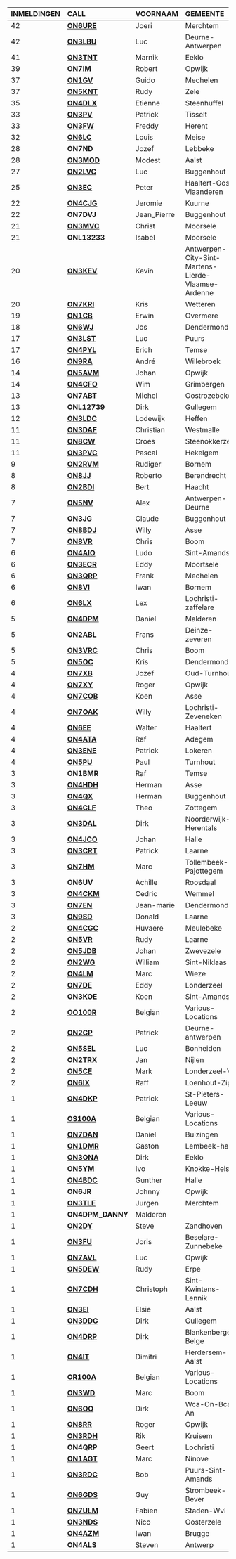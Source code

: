|INMELDINGEN|CALL|VOORNAAM|GEMEENTE|LID|
|:---|:---|:---|:---|:---|
|42|**<a href="https://www.qrz.com/db/on6ure">ON6URE</a>** | Joeri | Merchtem | X |
|42|**<a href="https://www.qrz.com/db/on3lbu">ON3LBU</a>** | Luc | Deurne-Antwerpen |  |
|41|**<a href="https://www.qrz.com/db/on3tnt">ON3TNT</a>** | Marnik | Eeklo |  |
|39|**<a href="https://www.qrz.com/db/on7im">ON7IM</a>** | Robert | Opwijk | X |
|37|**<a href="https://www.qrz.com/db/on1gv">ON1GV</a>** | Guido | Mechelen |  |
|37|**<a href="https://www.qrz.com/db/on5knt">ON5KNT</a>** | Rudy | Zele |  |
|35|**<a href="https://www.qrz.com/db/on4dlx">ON4DLX</a>** | Etienne | Steenhuffel | X |
|33|**<a href="https://www.qrz.com/db/on3pv">ON3PV</a>** | Patrick | Tisselt |  |
|33|**<a href="https://www.qrz.com/db/on3fw">ON3FW</a>** | Freddy | Herent |  |
|32|**<a href="https://www.qrz.com/db/on6lc">ON6LC</a>** | Louis | Meise |  |
| 28 |**ON7ND**|Jozef|Lebbeke|X|
|28|**<a href="https://www.qrz.com/db/on3mod">ON3MOD</a>** | Modest | Aalst | X |
|27|**<a href="https://www.qrz.com/db/on2lvc">ON2LVC</a>** | Luc | Buggenhout |  |
|25|**<a href="https://www.qrz.com/db/on3ec">ON3EC</a>** | Peter | Haaltert-Oost-Vlaanderen |  |
|22|**<a href="https://www.qrz.com/db/on4cjg">ON4CJG</a>** | Jeromie | Kuurne |  |
| 22 |**ON7DVJ**|Jean_Pierre|Buggenhout||
|21|**<a href="https://www.qrz.com/db/on3mvc">ON3MVC</a>** | Christ | Moorsele |  |
| 21 |**ONL13233**|Isabel|Moorsele||
|20|**<a href="https://www.qrz.com/db/on3kev">ON3KEV</a>** | Kevin | Antwerpen-City-Sint-Martens-Lierde-Vlaamse-Ardenne |  |
|20|**<a href="https://www.qrz.com/db/on7kri">ON7KRI</a>** | Kris | Wetteren |  |
|19|**<a href="https://www.qrz.com/db/on1cb">ON1CB</a>** | Erwin | Overmere |  |
|18|**<a href="https://www.qrz.com/db/on6wj">ON6WJ</a>** | Jos | Dendermonde | X |
|17|**<a href="https://www.qrz.com/db/on3lst">ON3LST</a>** | Luc | Puurs |  |
|17|**<a href="https://www.qrz.com/db/on4pyl">ON4PYL</a>** | Erich | Temse |  |
|16|**<a href="https://www.qrz.com/db/on9ra">ON9RA</a>** | André | Willebroek |  |
|14|**<a href="https://www.qrz.com/db/on5avm">ON5AVM</a>** | Johan | Opwijk | X |
|14|**<a href="https://www.qrz.com/db/on4cfo">ON4CFO</a>** | Wim | Grimbergen |  |
|13|**<a href="https://www.qrz.com/db/on7abt">ON7ABT</a>** | Michel | Oostrozebeke |  |
| 13 |**ONL12739**|Dirk|Gullegem||
|12|**<a href="https://www.qrz.com/db/on3ldc">ON3LDC</a>** | Lodewijk | Heffen |  |
|11|**<a href="https://www.qrz.com/db/on3daf">ON3DAF</a>** | Christian | Westmalle |  |
|11|**<a href="https://www.qrz.com/db/on8cw">ON8CW</a>** | Croes | Steenokkerzeel |  |
|11|**<a href="https://www.qrz.com/db/on3pvc">ON3PVC</a>** | Pascal | Hekelgem | X |
|9|**<a href="https://www.qrz.com/db/on2rvm">ON2RVM</a>** | Rudiger | Bornem | X |
|8|**<a href="https://www.qrz.com/db/on8jj">ON8JJ</a>** | Roberto | Berendrecht |  |
|8|**<a href="https://www.qrz.com/db/on2bdi">ON2BDI</a>** | Bert | Haacht |  |
|7|**<a href="https://www.qrz.com/db/on5nv">ON5NV</a>** | Alex | Antwerpen-Deurne |  |
|7|**<a href="https://www.qrz.com/db/on3jg">ON3JG</a>** | Claude | Buggenhout |  |
|7|**<a href="https://www.qrz.com/db/on8bdj">ON8BDJ</a>** | Willy | Asse |  |
|7|**<a href="https://www.qrz.com/db/on8vr">ON8VR</a>** | Chris | Boom |  |
|6|**<a href="https://www.qrz.com/db/on4aio">ON4AIO</a>** | Ludo | Sint-Amands | X |
|6|**<a href="https://www.qrz.com/db/on3ecr">ON3ECR</a>** | Eddy | Moortsele |  |
|6|**<a href="https://www.qrz.com/db/on3qrp">ON3QRP</a>** | Frank | Mechelen |  |
|6|**<a href="https://www.qrz.com/db/on8vi">ON8VI</a>** | Iwan | Bornem |  |
|6|**<a href="https://www.qrz.com/db/on6lx">ON6LX</a>** | Lex | Lochristi-zaffelare |  |
|5|**<a href="https://www.qrz.com/db/on4dpm">ON4DPM</a>** | Daniel | Malderen | X |
|5|**<a href="https://www.qrz.com/db/on2abl">ON2ABL</a>** | Frans | Deinze-zeveren |  |
|5|**<a href="https://www.qrz.com/db/on3vrc">ON3VRC</a>** | Chris | Boom |  |
|5|**<a href="https://www.qrz.com/db/on5oc">ON5OC</a>** | Kris | Dendermonde |  |
|4|**<a href="https://www.qrz.com/db/on7xb">ON7XB</a>** | Jozef | Oud-Turnhout |  |
|4|**<a href="https://www.qrz.com/db/on7xy">ON7XY</a>** | Roger | Opwijk | X |
|4|**<a href="https://www.qrz.com/db/on7cob">ON7COB</a>** | Koen | Asse | X |
|4|**<a href="https://www.qrz.com/db/on7oak">ON7OAK</a>** | Willy | Lochristi-Zeveneken |  |
|4|**<a href="https://www.qrz.com/db/on6ee">ON6EE</a>** | Walter | Haaltert |  |
|4|**<a href="https://www.qrz.com/db/on4ata">ON4ATA</a>** | Raf | Adegem |  |
|4|**<a href="https://www.qrz.com/db/on3ene">ON3ENE</a>** | Patrick | Lokeren |  |
|4|**<a href="https://www.qrz.com/db/on5pu">ON5PU</a>** | Paul | Turnhout |  |
| 3 |**ON1BMR**|Raf|Temse||
|3|**<a href="https://www.qrz.com/db/on4hdh">ON4HDH</a>** | Herman | Asse |  |
|3|**<a href="https://www.qrz.com/db/on4qx">ON4QX</a>** | Herman | Buggenhout | X |
|3|**<a href="https://www.qrz.com/db/on4clf">ON4CLF</a>** | Theo | Zottegem |  |
|3|**<a href="https://www.qrz.com/db/on3dal">ON3DAL</a>** | Dirk | Noorderwijk-Herentals |  |
|3|**<a href="https://www.qrz.com/db/on4jco">ON4JCO</a>** | Johan | Halle |  |
|3|**<a href="https://www.qrz.com/db/on3crt">ON3CRT</a>** | Patrick | Laarne |  |
|3|**<a href="https://www.qrz.com/db/on7hm">ON7HM</a>** | Marc | Tollembeek-Pajottegem |  |
| 3 |**ON6UV**|Achille|Roosdaal||
|3|**<a href="https://www.qrz.com/db/on4ckm">ON4CKM</a>** | Cedric | Wemmel |  |
|3|**<a href="https://www.qrz.com/db/on7en">ON7EN</a>** | Jean-marie | Dendermonde |  |
|3|**<a href="https://www.qrz.com/db/on9sd">ON9SD</a>** | Donald | Laarne |  |
|2|**<a href="https://www.qrz.com/db/on4cgc">ON4CGC</a>** | Huvaere | Meulebeke |  |
|2|**<a href="https://www.qrz.com/db/on5vr">ON5VR</a>** | Rudy | Laarne |  |
|2|**<a href="https://www.qrz.com/db/on5jdb">ON5JDB</a>** | Johan | Zwevezele |  |
|2|**<a href="https://www.qrz.com/db/on2wg">ON2WG</a>** | William | Sint-Niklaas |  |
|2|**<a href="https://www.qrz.com/db/on4lm">ON4LM</a>** | Marc | Wieze | X |
|2|**<a href="https://www.qrz.com/db/on7de">ON7DE</a>** | Eddy | Londerzeel |  |
|2|**<a href="https://www.qrz.com/db/on3koe">ON3KOE</a>** | Koen | Sint-Amands | X |
|2|**<a href="https://www.qrz.com/db/oo100r">OO100R</a>** | Belgian | Various-Locations |  |
|2|**<a href="https://www.qrz.com/db/on2gp">ON2GP</a>** | Patrick | Deurne-antwerpen |  |
|2|**<a href="https://www.qrz.com/db/on5sel">ON5SEL</a>** | Luc | Bonheiden |  |
|2|**<a href="https://www.qrz.com/db/on2trx">ON2TRX</a>** | Jan | Nijlen |  |
|2|**<a href="https://www.qrz.com/db/on5ce">ON5CE</a>** | Mark | Londerzeel-Vb |  |
|2|**<a href="https://www.qrz.com/db/on6ix">ON6IX</a>** | Raff | Loenhout-Zip |  |
|1|**<a href="https://www.qrz.com/db/on4dkp">ON4DKP</a>** | Patrick | St-Pieters-Leeuw |  |
|1|**<a href="https://www.qrz.com/db/os100a">OS100A</a>** | Belgian | Various-Locations |  |
|1|**<a href="https://www.qrz.com/db/on7dan">ON7DAN</a>** | Daniel | Buizingen |  |
|1|**<a href="https://www.qrz.com/db/on1dmr">ON1DMR</a>** | Gaston | Lembeek-halle |  |
|1|**<a href="https://www.qrz.com/db/on3ona">ON3ONA</a>** | Dirk | Eeklo |  |
|1|**<a href="https://www.qrz.com/db/on5ym">ON5YM</a>** | Ivo | Knokke-Heist |  |
|1|**<a href="https://www.qrz.com/db/on4bdc">ON4BDC</a>** | Gunther | Halle |  |
| 1 |**ON6JR**|Johnny|Opwijk|X|
|1|**<a href="https://www.qrz.com/db/on3tle">ON3TLE</a>** | Jurgen | Merchtem | X |
| 1 |**ON4DPM_DANNY**|Malderen|||
|1|**<a href="https://www.qrz.com/db/on2dy">ON2DY</a>** | Steve | Zandhoven |  |
|1|**<a href="https://www.qrz.com/db/on3fu">ON3FU</a>** | Joris | Beselare-Zunnebeke |  |
|1|**<a href="https://www.qrz.com/db/on7avl">ON7AVL</a>** | Luc | Opwijk | X |
|1|**<a href="https://www.qrz.com/db/on5dew">ON5DEW</a>** | Rudy | Erpe |  |
|1|**<a href="https://www.qrz.com/db/on7cdh">ON7CDH</a>** | Christoph | Sint-Kwintens-Lennik |  |
|1|**<a href="https://www.qrz.com/db/on3ei">ON3EI</a>** | Elsie | Aalst |  |
|1|**<a href="https://www.qrz.com/db/on3ddg">ON3DDG</a>** | Dirk | Gullegem |  |
|1|**<a href="https://www.qrz.com/db/on4drp">ON4DRP</a>** | Dirk | Blankenberge-Belge |  |
|1|**<a href="https://www.qrz.com/db/on4it">ON4IT</a>** | Dimitri | Herdersem-Aalst | X |
|1|**<a href="https://www.qrz.com/db/or100a">OR100A</a>** | Belgian | Various-Locations |  |
|1|**<a href="https://www.qrz.com/db/on3wd">ON3WD</a>** | Marc | Boom |  |
|1|**<a href="https://www.qrz.com/db/on6oo">ON6OO</a>** | Dirk | Wca-On-Bca-An |  |
|1|**<a href="https://www.qrz.com/db/on8rr">ON8RR</a>** | Roger | Opwijk | X |
|1|**<a href="https://www.qrz.com/db/on3rdh">ON3RDH</a>** | Rik | Kruisem |  |
| 1 |**ON4QRP**|Geert|Lochristi||
|1|**<a href="https://www.qrz.com/db/on1agt">ON1AGT</a>** | Marc | Ninove |  |
|1|**<a href="https://www.qrz.com/db/on3rdc">ON3RDC</a>** | Bob | Puurs-Sint-Amands |  |
|1|**<a href="https://www.qrz.com/db/on6gds">ON6GDS</a>** | Guy | Strombeek-Bever | X |
|1|**<a href="https://www.qrz.com/db/on7ulm">ON7ULM</a>** | Fabien | Staden-Wvl |  |
|1|**<a href="https://www.qrz.com/db/on3nds">ON3NDS</a>** | Nico | Oosterzele |  |
|1|**<a href="https://www.qrz.com/db/on4azm">ON4AZM</a>** | Iwan | Brugge |  |
|1|**<a href="https://www.qrz.com/db/on4als">ON4ALS</a>** | Steven | Antwerp |  |
